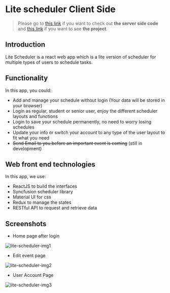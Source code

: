 # Lite scheduler Client Side
 
 >Please go to [this link](https://github.com/klwaamzhang/lite-scheduler-server) if you want to check out __the server side code__ and [this link](https://klwaamzhang.github.io/lite-scheduler-client/) if you want to see __the project__.
 
 ## Introduction
 Lite Scheduler is a react web app which is a lite version of scheduler for multiple types of users to schedule tasks. 

 ## Functionality
 In this app, you could:
* Add and manage your schedule without login (Your data will be stored in your browser)
* Login as regular, student or senior user, enjoy the different scheduler layouts and functions
* Login to save your schedule permanently, no need to worry losing schedules
* Update your info or switch your account to any type of the user layout to fit what you need
* <del>Send Email to you before an important event is coming</del> (still in development)

## Web front end technologies
 In this app, we use:
 * ReactJS to build the interfaces
 * Syncfusion scheduler library
 * Material UI for css
 * Redux to manage the states
 * RESTful API to request and retrieve data
 
 ## Screenshots
 * Home page after login
 
![lite-scheduler-img1](https://user-images.githubusercontent.com/36008792/90681222-11e95280-e231-11ea-94fe-5dc63e829447.PNG)

* Edit event page

![lite-scheduler-img2](https://user-images.githubusercontent.com/36008792/90681481-7efce800-e231-11ea-8678-be58fb3b3d24.PNG)

* User Account Page

![lite-scheduler-img3](https://user-images.githubusercontent.com/36008792/90681770-ee72d780-e231-11ea-90af-3b6310133e57.PNG)
